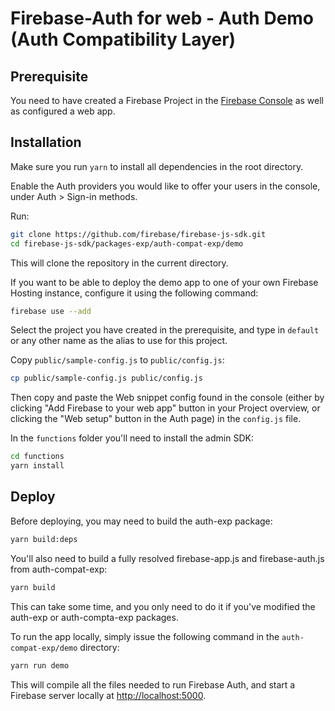 # Firebase-Auth for web - Auth Demo (Auth Compatibility Layer)

## Prerequisite

You need to have created a Firebase Project in the
[Firebase Console](https://firebase.google.com/console/) as well as configured a web app.

## Installation
Make sure you run `yarn` to install all dependencies in the root directory.

Enable the Auth providers you would like to offer your users in the console, under
Auth > Sign-in methods.

Run:

```bash
git clone https://github.com/firebase/firebase-js-sdk.git
cd firebase-js-sdk/packages-exp/auth-compat-exp/demo
```

This will clone the repository in the current directory.

If you want to be able to deploy the demo app to one of your own Firebase Hosting instance,
configure it using the following command:

```bash
firebase use --add
```

Select the project you have created in the prerequisite, and type in `default` or
any other name as the alias to use for this project.

Copy `public/sample-config.js` to `public/config.js`:

```bash
cp public/sample-config.js public/config.js
```

Then copy and paste the Web snippet config found in the console (either by clicking "Add Firebase to
your web app" button in your Project overview, or clicking the "Web setup" button in the Auth page)
in the `config.js` file.

In the `functions` folder you'll need to install the admin SDK:

```bash
cd functions
yarn install
```

## Deploy

Before deploying, you may need to build the auth-exp package:
```bash
yarn build:deps
```

You'll also need to build a fully resolved firebase-app.js and firebase-auth.js from auth-compat-exp:

```bash
yarn build
```

This can take some time, and you only need to do it if you've modified the auth-exp or auth-compta-exp packages.

To run the app locally, simply issue the following command in the `auth-compat-exp/demo` directory:

```bash
yarn run demo
```

This will compile all the files needed to run Firebase Auth, and start a Firebase server locally at
[http://localhost:5000](http://localhost:5000).

